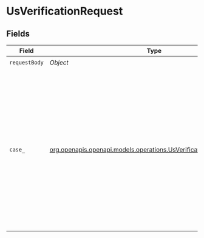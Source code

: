 # UsVerificationRequest


## Fields

| Field                                                                                                                                                                                                                                                                           | Type                                                                                                                                                                                                                                                                            | Required                                                                                                                                                                                                                                                                        | Description                                                                                                                                                                                                                                                                     |
| ------------------------------------------------------------------------------------------------------------------------------------------------------------------------------------------------------------------------------------------------------------------------------- | ------------------------------------------------------------------------------------------------------------------------------------------------------------------------------------------------------------------------------------------------------------------------------- | ------------------------------------------------------------------------------------------------------------------------------------------------------------------------------------------------------------------------------------------------------------------------------- | ------------------------------------------------------------------------------------------------------------------------------------------------------------------------------------------------------------------------------------------------------------------------------- |
| `requestBody`                                                                                                                                                                                                                                                                   | *Object*                                                                                                                                                                                                                                                                        | :heavy_check_mark:                                                                                                                                                                                                                                                              | N/A                                                                                                                                                                                                                                                                             |
| `case_`                                                                                                                                                                                                                                                                         | [org.openapis.openapi.models.operations.UsVerificationQueryParamCase](../../models/operations/UsVerificationQueryParamCase.md)                                                                                                                                                  | :heavy_minus_sign:                                                                                                                                                                                                                                                              | Casing of the verified address. Possible values are `upper` and `proper` for uppercased (e.g. "PO BOX") and proper-cased (e.g. "PO Box"), respectively. Only affects `recipient`, `primary_line`, `secondary_line`, `urbanization`, and `last_line`. Default casing is `upper`. |